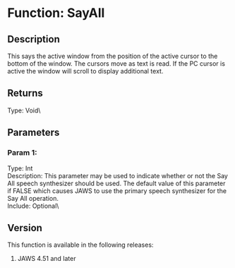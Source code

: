 # Function: SayAll

## Description

This says the active window from the position of the active cursor to
the bottom of the window. The cursors move as text is read. If the PC
cursor is active the window will scroll to display additional text.

## Returns

Type: Void\

## Parameters

### Param 1:

Type: Int\
Description: This parameter may be used to indicate whether or not the
Say All speech synthesizer should be used. The default value of this
parameter if FALSE which causes JAWS to use the primary speech
synthesizer for the Say All operation.\
Include: Optional\

## Version

This function is available in the following releases:

1.  JAWS 4.51 and later
